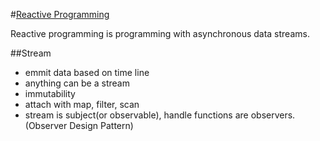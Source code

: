 #[Reactive Programming](https://gist.github.com/staltz/868e7e9bc2a7b8c1f754)

Reactive programming is programming with asynchronous data streams.

##Stream

+ emmit data based on time line
+ anything can be a stream
+ immutability
+ attach with map, filter, scan
+ stream is subject(or observable), handle functions are observers.(Observer Design Pattern)


